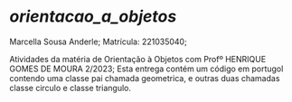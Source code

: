 # _orientacao_a_objetos_

Marcella Sousa Anderle;
Matrícula: 221035040;

Atividades da matéria de Orientação à Objetos com Profº HENRIQUE GOMES DE MOURA 2/2023;
Esta entrega contém um código em portugol contendo uma classe pai chamada geometrica, e outras duas chamadas classe circulo e classe triangulo.
